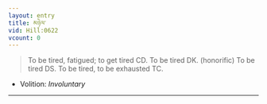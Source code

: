 ```yaml
---
layout: entry
title: མཉེལ་
vid: Hill:0622
vcount: 0
---
```

> To be tired, fatigued; to get tired CD\. To be tired DK\. (honorific) To be tired DS\. To be tired, to be exhausted TC\.

* Volition: _Involuntary_

---

